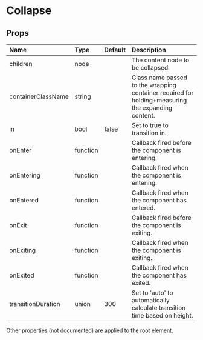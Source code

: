 Collapse
========



Props
-----


| Name | Type | Default | Description |
|:-----|:-----|:--------|:------------|
| children | node |  | The content node to be collapsed. |
| containerClassName | string |  | Class name passed to the wrapping container required for holding+measuring the expanding content. |
| in | bool | false | Set to true to transition in. |
| onEnter | function |  | Callback fired before the component is entering. |
| onEntering | function |  | Callback fired when the component is entering. |
| onEntered | function |  | Callback fired when the component has entered. |
| onExit | function |  | Callback fired before the component is exiting. |
| onExiting | function |  | Callback fired when the component is exiting. |
| onExited | function |  | Callback fired when the component has exited. |
| transitionDuration | union | 300 | Set to 'auto' to automatically calculate transition time based on height. |

Other properties (not documented) are applied to the root element.
